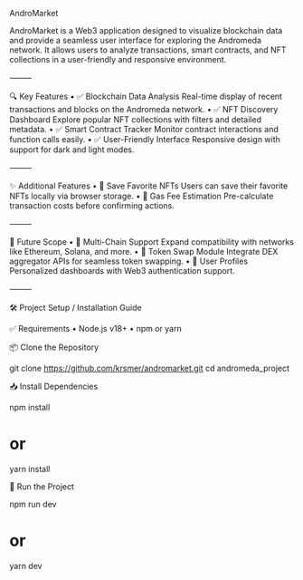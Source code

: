 AndroMarket

AndroMarket is a Web3 application designed to visualize blockchain data and provide a seamless user interface for exploring the Andromeda network. It allows users to analyze transactions, smart contracts, and NFT collections in a user-friendly and responsive environment.

⸻

🔍 Key Features
	•	✅ Blockchain Data Analysis
Real-time display of recent transactions and blocks on the Andromeda network.
	•	✅ NFT Discovery Dashboard
Explore popular NFT collections with filters and detailed metadata.
	•	✅ Smart Contract Tracker
Monitor contract interactions and function calls easily.
	•	✅ User-Friendly Interface
Responsive design with support for dark and light modes.

⸻

✨ Additional Features
	•	🔹 Save Favorite NFTs
Users can save their favorite NFTs locally via browser storage.
	•	🔹 Gas Fee Estimation
Pre-calculate transaction costs before confirming actions.

⸻

🔭 Future Scope
	•	🚀 Multi-Chain Support
Expand compatibility with networks like Ethereum, Solana, and more.
	•	🚀 Token Swap Module
Integrate DEX aggregator APIs for seamless token swapping.
	•	🚀 User Profiles
Personalized dashboards with Web3 authentication support.

⸻

🛠️ Project Setup / Installation Guide

✅ Requirements
	•	Node.js v18+
	•	npm or yarn

📦 Clone the Repository

git clone https://github.com/krsmer/andromarket.git
cd andromeda_project

📥 Install Dependencies

npm install
# or
yarn install

🚀 Run the Project

npm run dev
# or
yarn dev
